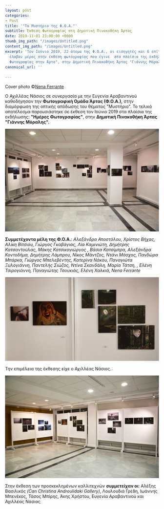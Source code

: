 ```yaml
---
layout: post
categories:
- Post
title: '"Το Μυστήριο της Φ.Ο.Α."'
subtitle: Έκθεση Φωτογραφίας στη Δημοτική Πινακοθήκη Άρτας
date: 2019-11-01 23:00:00 +0000
thumb_img_path: "/images/Untitled.png"
content_img_path: "/images/Untitled.png"
excerpt: 'Tον Ιούνιο 2019, 22 άτομα της Φ.Ο.Α., οι εισηγητές και 6 επίτημοι καλεσμένοι,
  έλαβαν μέρος στην έκθεση φωτογραφίας που έγινε  στα πλαίσια της εκδήλωσης: "Ημέρες
  Φωτογραφίας στην Άρτα", στην Δημοτική Πινακοθήκη Άρτας "Γιάννης Μόραλης".'
canonical_url: ''

---
```

Cover photo ©[Nena Ferrante](https://www.facebook.com/nena.ferrante)

Ο Αχιλλέας Νάσιος σε συνεργασία με την Ευγενία Αραβαντινού καθοδήγησαν την **Φωτογραφική Ομάδα Άρτας (Φ.Ο.Α.),** στην διαμόρφωση της οπτικής απόδωσης του θέματος "Μυστήριο". Το τελικό αποτέλεσμα παρουσιάστηκε σε έκθεση τον Ιούνιο 2019 στα πλαίσια της εκδήλωσης: **"Ημέρες Φωτογραφίας"**, στην **Δημοτική Πινακοθήκη Άρτας "Γιάννης Μόραλης".**

![](/images/mysthrio1.jpg)

**Συμμετέχοντα μέλη της Φ.Ο.Α.**: _Αλεξάνδρα Αποστόλου, Χρίστος Βήχας, Αλίκη Βίτσιου, Γιώργος Γκαβάγιας, Λία Καμινιώτη, Δημήτρης Κατσαντούλας, Μάκης Κατσικογιώργος , Βάσια Κατσίμπρα, Αλεξάνδρα Κοντοδήμα, Δημήτρης Λάμπρου, Νίκος Μάντζος, Ντάνι Μόσχος, Πανδώρα Μπάρκα, Γιώργος Μπελεβέντης, Κατερίνα Νάκου, Παναγιώτα Ξυλογιάννη, Παντελής Σιώζος, Ντίνα Σκανδάλη, Μαρία Τάτση, , Ελένη Τσιρογιάννη, Παναγιώτης Τσουκιάς, Ελένη Χαλκιά, Nena Ferrante_

![](/images/mysthrio4.jpg)

Την επιμέλεια της έκθεσης είχε ο Αχιλλέας Νάσιος.

![](/images/mysthrio2.jpg)

Στην έκθεση των προσκεκλημένων καλλιτεχνών **συμμετείχαν οι**: Αλέξης Βασιλικός _(Can Christina Androulidaki Gallery)_, Λουλουδιά Γρέδη, Ιωάννης Μπενέκος, Τάσος Μπίρης, Άκης Χρήστου, Ευγενία Αραβαντινού και Αχιλλέας Νάσιος